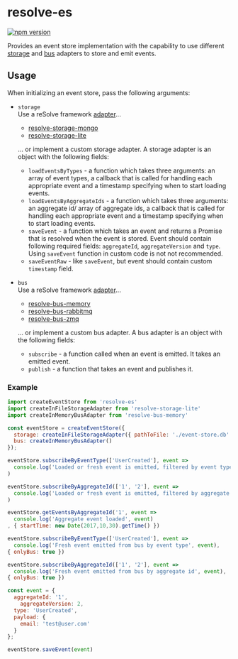 # **resolve-es**
[![npm version](https://badge.fury.io/js/resolve-es.svg)](https://badge.fury.io/js/resolve-es)

Provides an event store implementation with the capability to use different [storage](../storage-adapters) and [bus](../bus-adapters) adapters to store and emit events. 
## Usage
When initializing an event store, pass the following arguments:
* `storage`  
	Use a reSolve framework  [adapter](../storage-adapters)...
	* [resolve-storage-mongo](../storage-adapters/resolve-storage-mongo)
	* [resolve-storage-lite](../storage-adapters/resolve-storage-lite)

	... or implement a custom storage adapter. A storage adapter is an object with the following fields:
	* `loadEventsByTypes` - a function which takes three arguments: an array of event types, a callback that is called for handling each appropriate event and a timestamp specifying when to start loading events. 
	* `loadEventsByAggregateIds` - a function which takes three arguments: an aggregate id/ array of aggregate ids, a callback that is called for handling each   appropriate event and a timestamp specifying when to start loading events. 
	* `saveEvent` - a function which takes an event and returns a Promise that is resolved when the event is stored. Event should contain following required fields: `aggregateId`, `aggregateVersion` and `type`. Using `saveEvent` function in custom code is not not recommended.
	* `saveEventRaw` - like `saveEvent`, but event should contain custom `timestamp` field.


* `bus`  
	Use a reSolve framework [adapter](../bus-adapters)...
	* [resolve-bus-memory](../bus-adapters/resolve-bus-memory)
	* [resolve-bus-rabbitmq](../bus-adapters/resolve-bus-rabbitmq)
	* [resolve-bus-zmq](../bus-adapters/resolve-bus-zmq)

	... or implement a custom bus adapter. A bus adapter is an object with the following fields:
	* `subscribe` - a function called when an event is emitted. It takes an emitted event.
	* `publish` - a function that takes an event and publishes it.

### Example
```js
import createEventStore from 'resolve-es'
import createInFileStorageAdapter from 'resolve-storage-lite'
import createInMemoryBusAdapter from 'resolve-bus-memory'

const eventStore = createEventStore({
  storage: createInFileStorageAdapter({ pathToFile: './event-store.db' }),
  bus: createInMemoryBusAdapter()
});

eventStore.subscribeByEventType(['UserCreated'], event =>
  console.log('Loaded or fresh event is emitted, filtered by event type', event)
)

eventStore.subscribeByAggregateId(['1', '2'], event =>
  console.log('Loaded or fresh event is emitted, filtered by aggregate id', event)
)

eventStore.getEventsByAggregateId('1', event =>
  console.log('Aggregate event loaded', event)
, { startTime: new Date(2017,10,30).getTime() })

eventStore.subscribeByEventType(['UserCreated'], event =>
  console.log('Fresh event emitted from bus by event type', event),
{ onlyBus: true })

eventStore.subscribeByAggregateId(['1', '2'], event =>
  console.log('Fresh event emitted from bus by aggregate id', event),
{ onlyBus: true })

const event = {
  aggregateId: '1',
	aggregateVersion: 2,
  type: 'UserCreated',
  payload: {
    email: 'test@user.com'
  }
};

eventStore.saveEvent(event)
```

